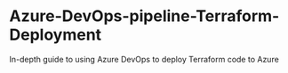 # Azure-DevOps-pipeline-Terraform-Deployment
In-depth guide to using Azure DevOps to deploy Terraform code to Azure
